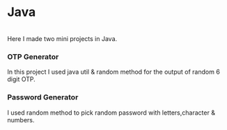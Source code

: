# Java
<br>
Here I made two mini projects in Java.
<br>
<h3>OTP Generator</h3>
In this project I used java util & random method for the output of random 6 digit OTP.
<br>
<h3>Password Generator</h3>
I used random method to pick random password with letters,character & numbers.
